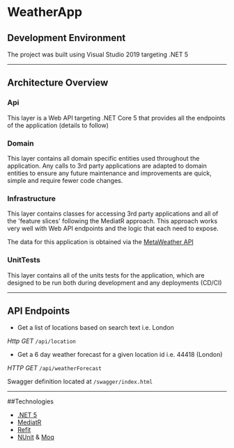 # WeatherApp

## Development Environment

The project was built using Visual Studio 2019 targeting .NET 5

---

## Architecture Overview

### Api

This layer is a Web API targeting .NET Core 5 that provides all the endpoints of the application (details to follow)

### Domain

This layer contains all domain specific entities used throughout the application. Any calls to 3rd party applications are adapted to domain entities to ensure any future maintenance and improvements are quick, simple and require fewer code changes.

### Infrastructure

This layer contains classes for accessing 3rd party applications and all of the 'feature slices' following the MediatR approach. This approach works very well with Web API endpoints and the logic that each need to expose.

The data for this application is obtained via the [MetaWeather API](https://www.metaweather.com/api/)

### UnitTests

This layer contains all of the units tests for the application, which are designed to be run both during development and any deployments (CD/CI)

---

## API Endpoints

- Get a list of locations based on search text i.e. London

*Http GET* `/api/location`

- Get a 6 day weather forecast for a given location id i.e. 44418 (London)

*HTTP GET* `/api/weatherForecast`

Swagger definition located at `/swagger/index.html`

---

##Technologies

* [.NET 5](https://docs.microsoft.com/en-us/aspnet/core/introduction-to-aspnet-core?view=aspnetcore-6.0)
* [MediatR](https://github.com/jbogard/MediatR)
* [Refit](https://github.com/reactiveui/refit)
* [NUnit](https://nunit.org/) & [Moq](https://github.com/moq)

